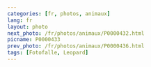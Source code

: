 ```yaml
---
categories: [fr, photos, animaux]
lang: fr
layout: photo
next_photo: /fr/photos/animaux/P0000432.html
picname: P0000433
prev_photo: /fr/photos/animaux/P0000436.html
tags: [Fotofalle, Leopard]
---
```

